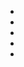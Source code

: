 

* [](037-INT.Kitchen.md)
* [](048-INT.Kitchen.md)
* [](058-INT.Kitchen.md)
* [](062-INT.Kitchen.md)
* [](101-INT.Kitchen.md)
